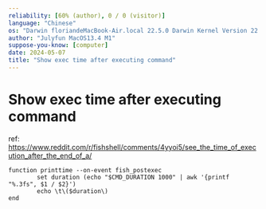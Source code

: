 ```yaml
---
reliability: [60% (author), 0 / 0 (visitor)]
language: "Chinese"
os: "Darwin floriandeMacBook-Air.local 22.5.0 Darwin Kernel Version 22.5.0: Mon Apr 24 20:53:44 PDT 2023; root:xnu-8796.121.2~5/RELEASE_ARM64_T8103 arm64"
author: "Julyfun MacOS13.4 M1"
suppose-you-know: [computer]
date: 2024-05-07
title: "Show exec time after executing command"
---
```


# Show exec time after executing command

ref: https://www.reddit.com/r/fishshell/comments/4yyoi5/see_the_time_of_execution_after_the_end_of_a/

```
function printtime --on-event fish_postexec
        set duration (echo "$CMD_DURATION 1000" | awk '{printf "%.3fs", $1 / $2}')
        echo \t\($duration\)
end
```

